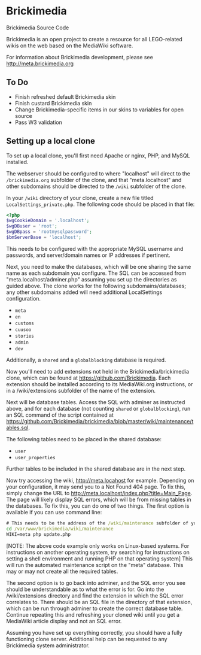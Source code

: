 Brickimedia
===========

Brickimedia Source Code

Brickimedia is an open project to create a resource for all LEGO-related wikis on the web based on the MediaWiki software.

For information about Brickimedia development, please see http://meta.brickimedia.org

To Do
----------
- Finish refreshed default Brickimedia skin
- Finish custard Brickimedia skin
- Change Brickimedia-specific items in our skins to variables for open source
- Pass W3 validation


Setting up a local clone
----------
To set up a local clone, you'll first need Apache or nginx, PHP, and MySQL installed.

The webserver should be configured to where "localhost" will direct to the ```/brickimedia.org``` subfolder of the clone, and that "meta.localhost" and other subdomains should be directed to the ```/wiki``` subfolder of the clone.

In your ```/wiki``` directory of your clone, create a new file titled ```LocalSettings_private.php```. The following code should be placed in that file:
```php
<?php
$wgCookieDomain = '.localhost';
$wgDBuser = 'root';
$wgDBpass = 'rootmysqlpassword';
$bmServerBase = 'localhost';
```
This needs to be configured with the appropriate MySQL username and passwords, and server/domain names or IP addresses if pertinent.

Next, you need to make the databases, which will be one sharing the same name as each subdomain you configure. The SQL can be accessed from "meta.localhost/adminer.php" assuming you set up the directories as guided above. The clone works for the following subdomains/databases; any other subdomains added will need additional LocalSettings configuration.
- ```meta```
- ```en```
- ```customs```
- ```cuusoo```
- ```stories```
- ```admin```
- ```dev```

Additionally, a ```shared``` and a ```globalblocking``` database is required.

Now you'll need to add extensions not held in the Brickimedia/brickimedia clone, which can be found at https://github.com/Brickimedia. Each extension should be installed according to its MediaWiki.org instructions, or in a /wiki/extensions subfolder of the name of the extension.

Next will be database tables. Access the SQL with adminer as instructed above, and for each database (not counting ```shared``` or ```globalblocking```), run an SQL command of the script contained at https://github.com/Brickimedia/brickimedia/blob/master/wiki/maintenance/tables.sql.

The following tables need to be placed in the shared database:
- ```user```
- ```user_properties```

Further tables to be included in the shared database are in the next step.

Now try accessing the wiki, http://meta.locahost for example. Depending on your configuration, it may send you to a Not Found 404 page. To fix this, simply change the URL to http://meta.localhost/index.php?title=Main_Page. The page will likely display SQL errors, which will be from missing tables in the databases. To fix this, you can do one of two things. The first option is available if you can use command line:
```bat
# This needs to be the address of the /wiki/maintenance subfolder of your clone
cd /var/www/brickimedia/wiki/maintenance
WIKI=meta php update.php
```
[NOTE: The above code example only works on Linux-based systems. For instructions on another operating system, try searching for instructions on setting a shell environment and running PHP on that operating system]
This will run the automated maintenance script on the "meta" database. This may or may not create all the required tables.

The second option is to go back into adminer, and the SQL error you see should be understandable as to what the error is for. Go into the /wiki/extensions directory and find the extension in which the SQL error correlates to. There should be an SQL file in the directory of that extension, which can be run through adminer to create the correct database table. Continue repeating this and refreshing your cloned wiki until you get a MediaWiki article display and not an SQL error.

Assuming you have set up everything correctly, you should have a fully functioning clone server. Additional help can be requested to any Brickimedia system administrator.
